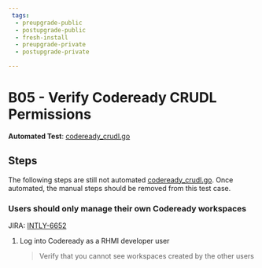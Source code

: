 ```yaml
---
 tags:
  - preupgrade-public
  - postupgrade-public
  - fresh-install
  - preupgrade-private
  - postupgrade-private

---
```


# B05 - Verify Codeready CRUDL Permissions

**Automated Test**: [codeready_crudl.go](https://github.com/integr8ly/integreatly-operator/blob/master/test/common/codeready_crudl.go)

## Steps

The following steps are still not automated [codeready_crudl.go](https://github.com/integr8ly/integreatly-operator/blob/master/test/common/codeready_crudl.go). Once automated, the manual steps should be removed from this test case.

### Users should only manage their own Codeready workspaces

JIRA: [INTLY-6652](https://issues.redhat.com/browse/INTLY-6652)

1. Log into Codeready as a RHMI developer user
   > Verify that you cannot see workspaces created by the other users
